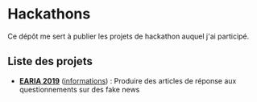 # Hackathons

Ce dépôt me sert à publier les projets de hackathon auquel j'ai participé.

## Liste des projets

- **[EARIA 2019](EARIA_2019.ipynb)** ([informations](https://coria-earia2019.projet.liris.cnrs.fr/EARIA/)) : Produire des articles de réponse aux questionnements sur des fake news
